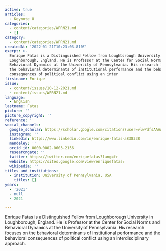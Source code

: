 ```yaml
---
active: true
articles:
  - Keynote 8
categories:
  - content/categories/WPRN21.md
  - []
category:
  - content/categories/WPRN21.md
createdAt: '2022-01-21T10:23:03.810Z'
exerpt: >-
  Enrique Fatas is a Distinguished Fellow from Loughborough University in
  Loughborough, England. He is Professor at the Center for Social Norms and
  Behavioral Dynamics at the University of Pennsylvania. His research focuses on
  the behavioral determinants of institutional performance and the behavioral
  consequences of political conflict using an inter
firstname: Enrique
issue:
  - content/issues/10-12-2021.md
  - content/issues/WPRN21.md
language:
  - English
lastname: Fatas
picture: ''
picture_copyright: ''
reference: ''
social_channels:
  google_scholar: https://scholar.google.com/citations?user=vlwPdfsAAAAJ&hl=en
  instagram: ''
  linkedin: https://www.linkedin.com/in/enrique-fatas-a838338
  mendeley: ''
  orcid_id: 0000-0002-0603-2156
  researchgate: ''
  twitter: https://twitter.com/enriquefatas?lang=fr
  website: https://sites.google.com/view/enriquefatas/
  wikipedia: ''
titles_and_institutions:
  - institution: University of Pennsylvania, USA
    titles: []
years:
  - '2021'
  - null
  - 2021

---
```

Enrique Fatas is a Distinguished Fellow from Loughborough University in Loughborough, England. He is Professor at the Center for Social Norms and Behavioral Dynamics at the University of Pennsylvania. His research focuses on the behavioral determinants of institutional performance and the behavioral consequences of political conflict using an interdisciplinary approach.